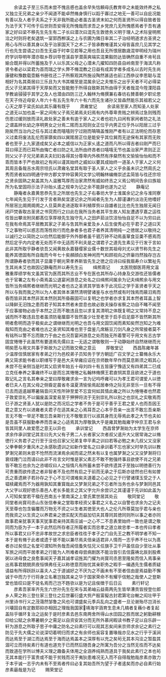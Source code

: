 <!-- { "loadSidebar": true } -->
　　余读孟子至三乐而未尝不愧且慼也盖余早失怙頼母氏教育卒之未能效终养之私又独立无兄弟之亲少不闻道不能卓然脩身慎行以蹈于寡过之地无一善可以自庇况能有善以及人者乎夫系之于天非我所能必者虽古圣贤末如之何而圣贤所以得自致者皆为法于天下可传于后世则吾安得无所愧哉而求吾之乡党庶几无所愧慼焉者于吾有通家之好曰梁不移先生先生有二子长曰潜次曰混先生敦徳务义明于理人之术际皇明熈洽之时则将老矣退筑一室郭西栁溪之上与农圃为隣日率其二子治经明道求古圣贤之用心与所以善其身以及乎治家国天下之术二子皆承教唯谨其父母皆喜庶几见其学之行也先生尝语之曰吾生无益于时幸见若等之用也吾且无所恨居数歳混举明经为瑞州府学训导明年潜亦取乡荐训导苍溪县学潜英爽端实混果毅防达皆确然自重不肯茍且媮合既并得以所蓄施及于人以乐其父母之心潜未几擢知四防县自岭南至于海滨凡称贤令者必以梁君为首而瑞之学乆弊不脩混教之日益有成其学者多成名以去时先生尚康徤和豫数载壶觞书册徃还二子所察观其所施设陶然甚适也前江西叅议李思聪与混相好为名其斋居曰三乐且为大书其楣至是混属余记之夫惟乐之出乎天者不可必得梁氏父子兄弟其得于天厚矣而又皆能勉于所得自致斯其所由得于天者哉混今陞溧阳县学教谕骎骎乎其学之及人也潜由四防三迁入翰林为脩撰兼右春坊右賛善朝夕职论思在天子侍近母安人年六十有五先生年六十有六而先生诸孙又皆森然能乐其祖若父之心天之厚于梁氏如此其乐庸有既乎
　　肃雍堂记
　　余读易至家人而知圣人处家之道无以加也盖一家之间有父子焉兄弟焉夫妇焉有内外尊卑贵贱之辨焉过急则残而伤恩过缓则放而渎礼故处家之善未有逾于家人之义者也初九曰闲有家闲者防之礼法之谓盖辨长幼之序明男女之分焉二隂而五阳则女正位乎内男正位乎外以阳居三过乎刚矣然当治内之任与其过柔而嘻嘻则宁过刚而嗃嗃盖惟刚严者有以正法明伦而存恩义过柔将废法乱伦而家隳矣四以巽隂居正位是能安乎其位巽而无逆保有其家而无败者也至乎上九家道成矣又必本之威信以为正家乆逺之道而凡所以得吉者曰刚严而巳耳曰得正而已耳所由悔亡者曰防之礼法所由终吝者曰嘻嘻无节也盖治家严肃则正正则父父子子兄兄弟弟夫夫妇妇各得其分尊卑内外秩然有序粲然有文愉愉怡怡和而不乖而皆本于严也故初之有闲以谨其始终之威如以要其成始终一道圣人于家人之义何其周且备哉吉水周宗坦氏以肃雍名堂其有取于圣人家人之义乎余虽未识之然周氏之秀而贤者如四明通守仲方郡文学仲容黄冈文学公明翰林编脩崇述孟简皆与徃还宗坦之贤余固熟之矣盖其为人温雅笃厚而治家肃然有威如终吉之义焉公明间告余曰族祖所为名堂固将示法子孙贻乆逺之规幸为记之余不能辞也遂为之记
　　静庵记
　　静庵者永嘉黄思恭先生之所居也先生之子右春坊大学士淮属余记之余与淮同寮七年闻先生见于行发于言者熟矣宜遂记余之所闻者先生为人醇谨谦约淡泊无他嗜好所居宻比阛阓阛阓之人旦莫奔走进逐取丰利植厚赀以自雄者比比也先生独居无闻日闭戸焚香取古圣贤之书究而行之曰此在我所当务者其平生故人知友遭遇亨嘉之运徃徃皆出攀龙附凤都髙位享厚禄先生独守先人之田庐茹淡饮洁怡怡自足不以为穷曰此在我有命焉其平居教其家之子弟与吿其所亲爱及乡人后生俊秀必在乎君子之道曰天下之事物可以惑志而荡性败行而危身者多也君子者养其清明纯一之徳居之以敬持之以诚行之以简防之以俭然后能御乎外外御者虽千驷万钟不动焉虽箪食豆羮不慼焉而然后定乎内内定者无处而不中无适而不利夫是之谓君子之道先生素见于行发于言如此非其所取乎静者欤吾又闻黄故永嘉簮缨家业儒十数世其祖母刘尤以贤节称先生之能养其徳固有所自哉而今年七十矣頳顔白发神闲而气和顾视向之侪軰岿然独存岂古所谓静寿者欤而其子显庸于朝光荣孝养斯皆先生之徳之应诗曰绥我眉寿介以繁祉先生其尚未艾也故因记静庵而并以寿先生云
　　缉熈斋记
　　太医院御医蒋用文温雅重厚绩学有文虽其官为医而其所志业不专在医也其所存心持身及交游徃还皆儒者也于官署之左有小斋焉盖公退宴闲游息之处名之曰缉熈间属余为记夫缉熈余与用文皆所当务缉熈者继继而光明之者也古之圣贤其学皆本于此况后之学于圣贤者乎天之所以与我而我之所以为人者其体本湛然清明譬诸鉴与水也然或有时蚀焉而蔽汨焉而昏而皆非其本然非其本然则其所昏蔽固可以复明之也学者亦求复其本然者耳盖上智以降鲜无汨蚀之患而君子知其本然者未尝息也故必致夫操存省察之功自不睹不闻至于应事接物必由乎本然之正而不敢违且忽以求复其清明之体既复明之又常持不息之诚而所不敢违且忽者虽须防毫厘靡不皆然虽少壮至老至于启手启足靡不皆然斯其所明者愈明而造乎极矣此之谓继继而光明之也吾与用文固饮闻而素知矣然岂知之为难哉知而克由之者难也古之圣贤知其难也至于盘鉴几席觞豆刀剑凡身之所常接者莫不有铭所以警不忘而致力于由之也况吾宴闲游息之处而独无所着警可乎用文有志古学固宜惓惓于此虽然有要道焉先儒曰主一无适之谓敬敬则一于动静始终自然继继而光明矣愿与用文共事于斯故为之记而致交儆之意云
　　厚敬堂记
　　西昌陈雍年甚少温厚信慎居家有孝弟之行为邑校弟子员知务于学方朝廷广召文学之士纂脩永乐大典又简求能书者以职缮写于是邑大夫举雍应诏在京师数年早作而莫息斯须之暇其心未尝不在亲侧当是时其父启贤年始五十母刘四十有五皆康宁豫适又有四弟其二巳成立克任奉养之事雍终不以是而忘其惓惓之私翰林脩撰王君直悯其意且欲进之于道也取记礼之言名其奉亲之堂曰厚敬雍求余一言为记呜呼雍可以为孝王君可谓爱人以徳者巳夫人在其父母之侧昏定晨省冬温夏清愉愉焉起居奉侍之际无非至乐一旦有不得已去而适逺越寒暑隔音问天性所钟至爱不忘宜何如其情此雍之所以为惓惓者也然君子敦爱崇礼不以偏废盖深爱易至于狎狎将流于无别崇礼所以别之也崇礼之实敬焉而巳子游之贤圣人犹以是防之而况后之学者不务于是可乎善乎王君之爱人也而吾因王君之意又冇以进雍者夫君子在适其亲之心焉耳吾之心本乎吾亲一出言不敢忘吾亲斯言无不敬一举足不敢忘吾亲斯行无不敬敬言行以淑其身而无辱焉此孝之大节也夫如是吾虽不获服勤奉养而吾亲之心适焉其为厚敬孰大乎是雍其勉哉雍字仲京王君与余皆其同里人故爱愿之意无以异也
　　承训堂记
　　西昌曾梦淛始为太学生在京师求余作承训堂记其言曰先大父有子男二人长者家父次者叔父逺升大父居常诲之以脩徳行义务君子之行至于没也召家父兄弟复申平素之训曰若等必勉之未几叔父又没家父拳拳朝夕重风木之永感耿遗训之如新作堂名之曰承训着不忘也家父时举先训以教梦淛兄弟则未尝不怆然而流涕焉余闻而诺之然未有以复也属梦淛之父又没梦淛将归衰绖踵门泣而请曰此非不肖言文时惟是家父素志不敢不勉强终事且欲使不肖之兄弟皆不敢忘也余为之咨嗟叹曰人之恒情凡有所蓄未尝不欲传遗其子至独以明徳善行为可贵重而欲传遗之者非智者不及也然有启之于前而无承之于后斯亦徒然也巳有如曽氏之善遗厥子若孙存之于心不忘可谓难矣夫道着之心必见之于行譬诸璞玉受之于人韫椟藏焉而不为器用孰知其重寳哉此又梦淛兄弟之不忘者所当务也余与梦淛同邑其大父字以观好徳乐善邑人老长多能言之其父字允升余尝识之其谨谨于先训如此盖为人可知矣堂若干楹在邑南五十里南溪之上曾氏累世居其处云
　　敬同堂记
　　敬同堂者尚寳司丞山东张信奉亲之堂取孝经资父事君之义名之以自警也求余为之记夫天至尊也包含徧覆而万物无不资之以生者其徳至大也人之伦凡所尊莫加乎君与亲也而我资之以生资之以养君亲之徳实配天而益加切夫其尊同其徳同则所以事之者亦同故事君亲犹事天事天犹事君亲持其斋庄诚一之心不二不息表里始终一致也是谓之敬同而为臣为子一本于此然后所存者正所履者实而忠孝之道立故忠孝一本也传曰孝者所以事君又曰不忠非孝故世之求忠臣者徃徃于孝子之门自先王之教不明学者不知一本于是有脩于此者或遗于彼不能以兼尽焉夫倍亲适君非人情而一志乎养不仕以为髙者亦过矣信之名堂可谓知所务哉吾闻信蚤失怙兄义任旗手卫千戸虽信自少至壮从事军旅之间而平居孝弟之行能为人所难者母尝病剧医不能治皆引去信露祷北辰刲股煮粥以进母食之良愈事闻天子嘉其诚孝诏旌其门擢为尚寳司丞恩至隆矣而信入焉事亲出焉事君兢兢夙夜恒惧弗任无以称徳意而贻忧其亲职务之暇手一编遇先生儒者质疑请益有所得跃跃以喜夫人之于道诚好之不厌为之不画未有不至者信由是焉益勤不懈诚于中而力于行将身立名著岂独其亲之华于国家荣命不有耀乎信勉之哉使人之登斯堂也皆叹曰是不徒名焉而己岂不韪欤以是为记且俟徴于后日云
　　素行轩记
　　彦素吾家率齐先生六世孙先生在宋与其弟岫云益斋两先生皆举漕贡皆授登仕郎乡人荣之称三登仕家三登仕之后世蕃衍盛大赀产殷富儗古封君第宅台榭之闳壮甲于州里诗书行义之茂蔼然邹鲁之风也可谓盛矣元季兵乱向之盛者一旦沦谢殆尽岂消长兴壊固自有定数耶抑亦相因之理哉我国家靖海宇涵育生息未几槁者复蘓仆者复起盖际乎循环复治之运矣于是时彦素去邑东南两舍所得山水田园之胜而居之躬勤耕稼仰给公赋之余寒暑朝夕之需足以自资安其分而无所外慕闲暇读书教子足以自乐辟一轩为游息之所取子思子中庸之防名之曰素行可以观其志矣间来京师求余记之素行之防见于先大儒之论说深切着明归而求之有余师也奚容复置喙哉亦见水之行乎于溪涧而达焉至于湖江而达焉至于海而达焉盖本之深厚有以充之矣茍无其本沟浍之暂盈其涸可立而待矣素行有道也道充于已而然后随吾身之所寓为吾分之当然无徃而不达矣而致道在学所以愽夫义理之趣备夫体用之全涵养纯熟而道具于我矣此素行之本也茍无其本能行于富贵或不能于贫贱而况于夷狄患难况无入而不自得哉勉哉彦素亦致力于本乎诚一志乎内未有不至焉者传曰必复其始吾所为望于子者逺矣而亦必自素行始彦素朂哉是为记
　　赐荣堂记
